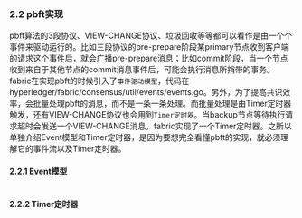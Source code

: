 ### 2.2 pbft实现

pbft算法的3段协议、VIEW-CHANGE协议、垃圾回收等等都可以看作是由一个个事件来驱动运行的。比如三段协议的pre-prepare阶段某primary节点收到客户端的请求这个事件后，就会广播pre-prepare消息；比如commit阶段，当一个节点收到来自于其他节点的commit消息事件后，可能会执行消息所捎带的事务。fabric在实现pbft的时候引入了`事件驱动模型`，代码在hyperledger/fabric/consensus/util/events/events.go。另外，为了提高共识效率，会批量处理pbft的消息，而不是一条一条处理。而批量处理是由Timer定时器触发，还有VIEW-CHANGE协议也会用到`Timer定时器`。当backup节点等待执行请求超时会发送一个VIEW-CHANGE消息，fabric实现了一个Timer定时器。之所以单独介绍Event模型和Timer定时器，是因为要想完全看懂pbft的实现，就必须理解它的事件流以及Timer定时器。

#### 2.2.1 Event模型

```

```

#### 2.2.2 Timer定时器

